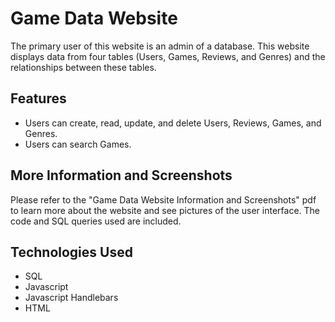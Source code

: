 # Game Data Website

The primary user of this website is an admin of a database. This website displays data from four tables (Users, Games, Reviews, and Genres) and the relationships between these tables.

## Features
  - Users can create, read, update, and delete Users, Reviews, Games, and Genres.
  - Users can search Games.

## More Information and Screenshots
Please refer to the "Game Data Website Information and Screenshots" pdf to learn more about the website and see pictures of the user interface. The code and SQL queries used are included. 

## Technologies Used
  - SQL
  - Javascript
  - Javascript Handlebars
  - HTML
